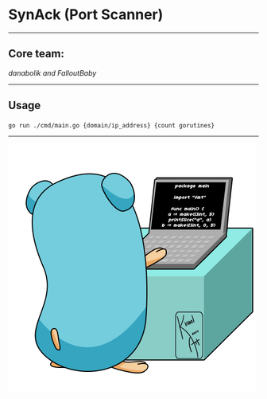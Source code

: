 # SynAck (Port Scanner)

___
## Core team:
*danabolik and FalloutBaby*
___
## Usage
`go run ./cmd/main.go {domain/ip_address} {count gorutines}`
___
![img.png](assets/gomem.gif)
